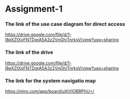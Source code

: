 # Assignment-1
### The link of the use case diagram for direct access
https://drive.google.com/file/d/1-l8eXZtXxFNTDgrA5A3z2VnGhiTnrksV/view?usp=sharing
### The link of the drive
https://drive.google.com/file/d/1-l8eXZtXxFNTDgrA5A3z2VnGhiTnrksV/view?usp=sharing
### The link for the system navigatio map
https://miro.com/app/board/uXjVIOBRPhU=/
